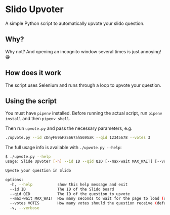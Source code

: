 # Slido Upvoter

A simple Python script to automatically upvote your slido question.

## Why?

Why not? And opening an incognito window several times is just annoying! 😁

## How does it work

The script uses Selenium and runs through a loop to upvote your question.

## Using the script

You must have `pipenv` installed. Before running the actual script, run `pipenv
install` and then `pipenv shell`.

Then run `upvote.py` and pass the necessary parameters, e.g.

```sh
./upvote.py --id cDnyFE9aFzS667ahS69SaK --qid 12345678 --votes 3
```


The full usage info is available with `./upvote.py --help`:

```sh
$ ./upvote.py --help
usage: Slide Upvoter [-h] --id ID --qid QID [--max-wait MAX_WAIT] [--votes VOTES] [-v]

Upvote your question in Slido

options:
  -h, --help           show this help message and exit
  --id ID              The ID of the Slido board
  --qid QID            The ID of the question to upvote
  --max-wait MAX_WAIT  How many seconds to wait for the page to load (default 10)
  --votes VOTES        How many votes should the question receive (default 1)
  -v, --verbose
```
